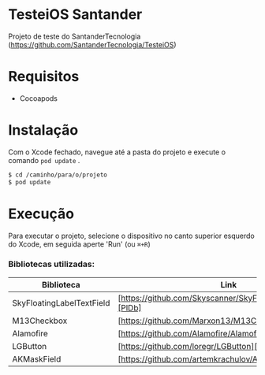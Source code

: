 # TesteiOS Santander
Projeto de teste do SantanderTecnologia (https://github.com/SantanderTecnologia/TesteiOS)

# Requisitos
- Cocoapods

# Instalação
Com o Xcode fechado, navegue até a pasta do projeto e execute o comando ```pod update``` .

```sh
$ cd /caminho/para/o/projeto
$ pod update
```

# Execução

Para executar o projeto, selecione o dispositivo no canto superior esquerdo do Xcode, em seguida aperte 'Run' (ou ```⌘+R```)

### Bibliotecas utilizadas:

| Biblioteca | Link |
| ------ | ------ |
| SkyFloatingLabelTextField | [https://github.com/Skyscanner/SkyFloatingLabelTextField][PlDb] |
| M13Checkbox | [https://github.com/Marxon13/M13Checkbox][PlGh] |
| Alamofire | [https://github.com/Alamofire/Alamofire][PlGd] |
| LGButton | [https://github.com/loregr/LGButton][PlOd] |
| AKMaskField | [https://github.com/artemkrachulov/AKMaskField][PlMe]  |

